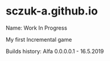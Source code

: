 # sczuk-a.github.io
Name: Work In Progress

My first Incremental game 





Builds history:
Alfa 0.0.0.0.1 - 16.5.2019

